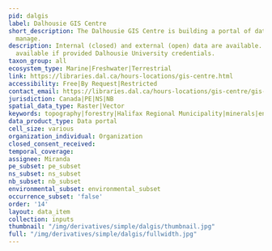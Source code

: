 ```yaml
---
pid: dalgis
label: Dalhousie GIS Centre
short_description: The Dalhousie GIS Centre is building a portal of datasets they
  manage.
description: Internal (closed) and external (open) data are available. Some data is
  available if provided Dalhousie University credentials.
taxon_group: all
ecosystem_type: Marine|Freshwater|Terrestrial
link: https://libraries.dal.ca/hours-locations/gis-centre.html
accessibility: Free|By Request|Restricted
contact_email: https://libraries.dal.ca/hours-locations/gis-centre/gis-contact.html
jurisdiction: Canada|PE|NS|NB
spatial_data_type: Raster|Vector
keywords: topography|forestry|Halifax Regional Municipality|minerals|environmental
data_product_type: Data portal
cell_size: various
organization_individual: Organization
closed_consent_received: 
temporal_coverage: 
assignee: Miranda
pe_subset: pe_subset
ns_subset: ns_subset
nb_subset: nb_subset
environmental_subset: environmental_subset
occurrence_subset: 'false'
order: '14'
layout: data_item
collection: inputs
thumbnail: "/img/derivatives/simple/dalgis/thumbnail.jpg"
full: "/img/derivatives/simple/dalgis/fullwidth.jpg"
---
```


